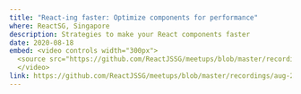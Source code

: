 ```yaml
---
title: "React-ing faster: Optimize components for performance"
where: ReactSG, Singapore
description: Strategies to make your React components faster
date: 2020-08-18
embed: <video controls width="300px">
  <source src="https://github.com/ReactJSSG/meetups/blob/master/recordings/aug-2020/akshata.mp4?raw=true"></source>
  </video>
link: https://github.com/ReactJSSG/meetups/blob/master/recordings/aug-2020/akshata.mp4
---
```

